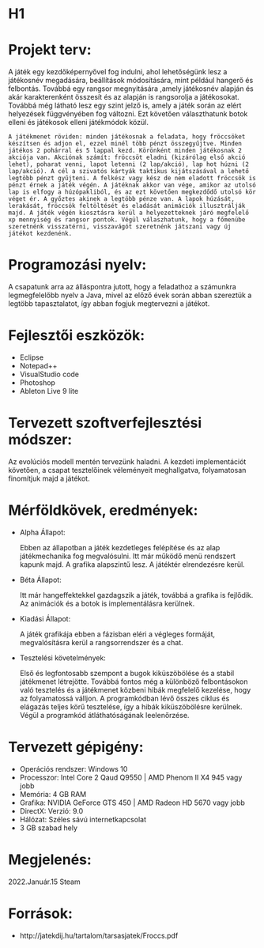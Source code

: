 # H1

<p> <h1> Projekt terv: </h1> </p>
<p>
    A játék egy kezdőképernyővel fog indulni, ahol lehetőségünk lesz a játékosnév megadására, beállítások módosítására, mint például hangerő és felbontás. Továbbá egy rangsor megnyitására ,amely játékosnév alapján és akár karakterenként összesít és az alapján is rangsorolja a játékosokat. Továbbá még látható lesz egy szint jelző is, amely a játék során az elért helyezések függvényében fog változni. Ezt követően választhatunk botok elleni és játékosok elleni játékmódok közül. 

    A játékmenet röviden: minden játékosnak a feladata, hogy fröccsöket készítsen és adjon el, ezzel minél több pénzt összegyűjtve. Minden játékos 2 pohárral és 5 lappal kezd. Körönként minden játékosnak 2 akciója van. Akciónak számít: fröccsöt eladni (kizárólag első akció lehet), poharat venni, lapot letenni (2 lap/akció), lap hot húzni (2 lap/akció). A cél a szivatós kártyák taktikus kijátszásával a lehető legtöbb pénzt gyűjteni. A felkész vagy kész de nem eladott fröccsök is pénzt érnek a játék végén. A játéknak akkor van vége, amikor az utolsó lap is elfogy a húzópakliból, és az ezt követően megkezdődő utolsó kör véget ér. A győztes akinek a legtöbb pénze van. A lapok húzását, lerakását, fröccsök feltöltését és eladását animációk illusztrálják majd. A játék végén kiosztásra kerül a helyezetteknek járó megfelelő xp mennyiség és rangsor pontok. Végül válaszhatunk, hogy a főmenübe szeretnénk visszatérni, visszavágót szeretnénk játszani vagy új játékot kezdenénk. 
</p>

<p> <h1> Programozási nyelv: </h1> </p>
<p>
    A csapatunk arra az álláspontra jutott, hogy a feladathoz a számunkra legmegfelelőbb nyelv a Java, mivel az előző évek során abban szereztük a legtöbb tapasztalatot, így abban fogjuk megtervezni a játékot.
</p>

<p> <h1> Fejlesztői eszközök: </h1> </p>
<p>
    <ul>
        <li>Eclipse</li>
        <li>Notepad++</li>
        <li>VisualStudio code</li>
        <li>Photoshop</li>
        <li>Ableton Live 9 lite</li>
    </ul>
</p>

<p> <h1> Tervezett szoftverfejlesztési módszer: </h1> </p>
<p>
     Az evolúciós modell mentén tervezünk haladni. A kezdeti implementációt követően, a csapat tesztelőinek véleményeit meghallgatva, folyamatosan finomítjuk majd a játékot.
</p>

<p> <h1> Mérföldkövek, eredmények: </h1> </p>
<p>
    <ul>
        <li>
            <p> Alpha Állapot: </p>
            <p>
                Ebben az állapotban a játék kezdetleges felépítése és az alap játékmechanika fog megvalósulni.
                Itt már működő menü rendszert kapunk majd. A grafika alapszintű lesz. A játéktér elrendezésre kerül.
            </p>
        </li>
        <li>
            <p> Béta Állapot: </p>
            <p>
                Itt már hangeffektekkel gazdagszik a játék, továbbá a grafika is fejlődik. Az animációk és a botok is implementálásra kerülnek.
            </p>
        </li>
        <li>
            <p> Kiadási Állapot: </p>
            <p>
                A játék grafikája ebben a fázisban eléri a végleges formáját, megvalósításra kerül a rangsorrendszer és a chat.
            </p>
        </li>
        <li>
            <p> Tesztelési követelmények: </p>
            <p>
                Első és legfontosabb szempont a bugok kiküszöbölése és a stabil játékmenet létrejötte. Továbbá fontos még a különböző felbontásokon való tesztelés és a játékmenet közbeni hibák megfelelő kezelése, hogy az folyamatossá válljon. A programkódban lévő összes ciklus és elágazás teljes körű tesztelése, így a hibák kiküszöbölésre kerülnek. Végül a programkód átláthatóságának leelenőrzése.
            </p>
        </li>
    </ul>
</p>

<p> <h1> Tervezett gépigény: </h1> </p>
<p>
    <ul>
        <li> Operációs rendszer: Windows 10 </li>
        <li> Processzor: Intel Core 2 Qaud Q9550 | AMD Phenom II X4 945 vagy jobb </li>
        <li> Memória: 4 GB RAM </li>
        <li> Grafika: NVIDIA GeForce GTS 450 | AMD Radeon HD 5670 vagy jobb </li>
        <li> DirectX: Verzió: 9.0 </li>
        <li> Hálózat: Széles sávú internetkapcsolat </li>
        <li> 3 GB szabad hely </li>
    </ul>
</p>

<p> <h1> Megjelenés: </h1> </p>
<p>
    2022.Január.15 Steam
</p>

<p> <h1> Források: </h1> </p>
<p>
    <ul>
        <li> http://jatekdij.hu/tartalom/tarsasjatek/Froccs.pdf </li>
    </ul>
</p>